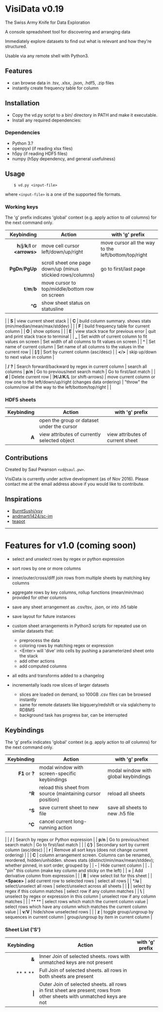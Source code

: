 # VisiData v0.19

The Swiss Army Knife for Data Exploration

A console spreadsheet tool for discovering and arranging data

Immediately explore datasets to find out what is relevant and how they're structured.

Usable via any remote shell with Python3.

## Features

- can browse data in .tsv, .xlsx, .json, .hdf5, .zip files
- instantly create frequency table for column

## Installation

- Copy the vd.py script to a bin/ directory in PATH and make it executable.
- Install any required dependencies:

### Dependencies

- Python 3.?
- openpyxl (if reading xlsx files)
- h5py (if reading HDF5 files)
- numpy (h5py dependency, and general usefulness)

## Usage

        $ vd.py <input-file>

where `<input-file>` is a one of the supported file formats.

### Working keys

The 'g' prefix indicates 'global' context (e.g. apply action to *all* columns) for the next command only.

| Keybinding | Action | with 'g' prefix |
| ---: | --- | --- |
|   **h**/**j**/**k**/**l** or **\<arrows\>** | move cell cursor left/down/up/right | move cursor all the way to the left/bottom/top/right |
| **PgDn**/**PgUp** | scroll sheet one page down/up (minus stickied rows/columns) |  go to first/last page |
|   **t**/**m**/**b**   | move cursor to top/middle/bottom row on screen |
|   **^G**      | show sheet status on statusline |
|
|    **S**      | view current sheet stack |
|    **C**      | build column summary.   shows stats (min/median/mean/max/stddev) |
|
|    **F**      | build frequency table for current column |
|    **O**      | show options |
|
|    **E**      | view stack trace for previous error | quit and print stack trace to terminal |
|    **_**      | Set width of current column to fit values on screen | Set width of all columns to fit values on screen |
|    **^**      | Set name of current column | Set name of all columns to the values in the current row |
|    **[**/**]**    | Sort by current column (asc/desc) |
|   **<**/**>**     | skip up/down to next value in column |

|  **/** **?**    | Search forward/backward by regex in current column | search all columns
| **p**/**n**  | Go to previous/next search match | Go to first/last match |
| **d**  | Delete current row |
|**H**/**J**/**K**/**L** (or shift-arrows) | move current column or row one to the left/down/up/right (changes data ordering) | "throw" the column/row all the way to the left/bottom/top/right |
|

### HDF5 sheets

| Keybinding | Action | with 'g' prefix |
| ---: | --- | --- |
|  **<Enter>** | open the group or dataset under the cursor |
|  **A**   | view attributes of currently selected object | view attributes of current sheet |

## Contributions

Created by Saul Pwanson `<vd@saul.pw>`.

VisiData is currently under active development (as of Nov 2016).
Please contact me at the email address above if you would like to contribute.

## Inspirations

- [BurntSushi/xsv](https://github.com/BurntSushi/xsv)
- [andmarti1424/sc-im](https://github.com/andmarti1424/sc-im)
- [teapot](https://www.syntax-k.de/projekte/teapot/)

---

# Features for v1.0 (coming soon)

- select and unselect rows by regex or python expression
- sort rows by one or more columns
- inner/outer/cross/diff join rows from multiple sheets by matching key columns
- aggregate rows by key columns, rollup functions (mean/min/max) provided for other columns
- save any sheet arrangement as .csv/tsv, .json, or into .h5 table
- save layout for future instances
- custom sheet arrangements in Python3 scripts for repeated use on similar datasets that:
   - preprocess the data
   - coloring rows by matching regex or expression
   - \<Enter\> will 'dive' into cells by pushing a parameterized sheet onto the stack
   - add other actions
   - add computed columns
- all edits and transforms added to a changelog

- incrementally loads row slices of larger datasets
    - slices are loaded on demand, so 100GB .csv files can be browsed instantly
    - same for remote datasets like bigquery/redshift or via sqlalchemy to RDBMS
    - background task has progress bar, can be interrupted


## Keybindings

The 'g' prefix indicates 'global' context (e.g. apply action to *all* columns) for the next command only.

| Keybinding | Action | with 'g' prefix |
| ---: | --- | --- |
|   **F1** or **?**   | modal window with screen-specific keybindings | modal window with global keybindings |
|   **^R**     | reload this sheet from source (maintaining cursor position) | reload all sheets |
|   **^S**     | save current sheet to new file | save all sheets to new .h5 file |
| **^C**        | cancel current long-running action |
|
|  **/**    | Search by regex or Python expression |
| **p**/**n**  | Go to previous/next search match | Go to first/last match |
|
|    **{**/**}**    | Secondary sort by current column (asc/desc) |
|    **r**      | Remove all sort keys (does not change current ordering) |
|
|    **C**      | column arrangement screen.  Columns can be renamed, reordered, hidden/unhidden. shows stats (distinct/min/max/mean/stddev); whether pinned, in sort order, grouped by |
|    **-**      | Hide current column |
|    **.**      | "pin" this column (make key column and sticky on the left)
|
|    **=**      | Add derivative column from expression |
|
|    **R**      | view select list for this sheet |
|    **\<Space\>**  | add current row to selected rows | select all rows |
|    \*/**u**   | select/unselect all rows | select/unselect across all sheets |
|    **\|**     | select by regex if this column matches | select row if any column matches |
|    **\\**     | unselect by regex or expression in this column | unselect row if any column matches | |
|    ** **      | select rows which match the current column value | select rows which have any column which matches the current column value |
| **v**/**V**   | hide/show unselected rows |
|
| **z**  | toggle group/ungroup by sequences in current column | group/ungroup by item in current column |


### Sheet List ('S')

| Keybinding | Action | with 'g' prefix |
| ---: | --- | --- |
| **&** | Inner Join of selected sheets. rows with unmatched keys are not present |
| ** \* ** | Full Join of selected sheets. all rows in both sheets are present |
| **\|** | Outer Join of selected sheets. all rows in first sheet are present; rows from other sheets with unmatched keys are not |

